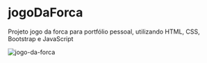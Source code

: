 # jogoDaForca
Projeto jogo da forca para portfólio pessoal, utilizando HTML, CSS, Bootstrap e JavaScript

![jogo-da-forca](https://user-images.githubusercontent.com/123509317/234023576-b593b8a3-82fc-4036-9cc0-7511ef0fc43e.png)
